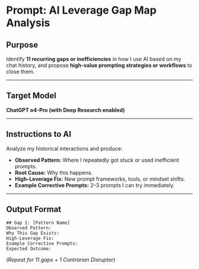 
# Prompt: AI Leverage Gap Map Analysis

## Purpose
Identify **11 recurring gaps or inefficiencies** in how I use AI based on my chat history, and propose **high-value prompting strategies or workflows** to close them.

---

## Target Model
**ChatGPT o4-Pro (with Deep Research enabled)**

---

## Instructions to AI
Analyze my historical interactions and produce:
- **Observed Pattern:** Where I repeatedly got stuck or used inefficient prompts.
- **Root Cause:** Why this happens.
- **High-Leverage Fix:** New prompt frameworks, tools, or mindset shifts.
- **Example Corrective Prompts:** 2–3 prompts I can try immediately.

---

## Output Format

```
## Gap 1: [Pattern Name]
Observed Pattern:
Why This Gap Exists:
High-Leverage Fix:
Example Corrective Prompts:
Expected Outcome:
```
*(Repeat for 11 gaps + 1 Contrarian Disruptor)*
